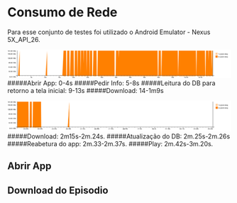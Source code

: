 # Consumo de Rede

Para esse conjunto de testes foi utilizado o Android Emulator - Nexus 5X_API_26.

![alt text](https://github.com/phrps/exercicio-podcast/blob/master/Podcast/ProjectImg/banda_open_info_download.png)
#####Abrir App: 0-4s
#####Pedir Info: 5-8s
#####Leitura do DB para retorno a tela inicial: 9-13s
#####Download: 14-1m9s


![alt text](https://github.com/phrps/exercicio-podcast/blob/master/Podcast/ProjectImg/banda_downloaded_noti_play.png)
#####Download: 2m15s-2m.24s.
#####Atualização do DB: 2m.25s-2m.26s
#####Reabetura do app: 2m.33-2m.37s.
#####Play: 2m.42s-3m.20s.

## Abrir App

## Download do Episodio

